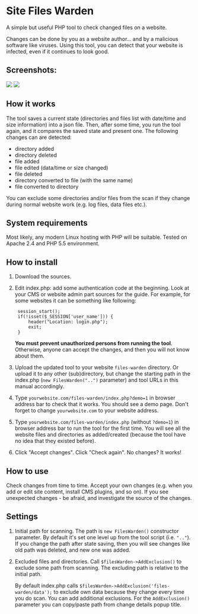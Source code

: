 Site Files Warden
=================

A simple but useful PHP tool to check changed files on a website.

Changes can be done by you as a website author... and by a malicious software like viruses. 
Using this tool, you can detect that your website is infected, even if it continues to look good.

Screenshots:
------------

![](https://szyryanov.github.io/files-warden/img/screen1.png)
![](https://szyryanov.github.io/files-warden/img/screen2.png)

How it works
------------

The tool saves a current state (directories and files list with date/time and size information) into a json file.
Then, after some time, you run the tool again, and it compares the saved state and present one.
The following changes can are detected:

- directory added
- directory deleted
- file added
- file edited (data/time or size changed)
- file deleted
- directory converted to file (with the same name)
- file converted to directory

You can exclude some directories and/or files from the scan if they change during normal website work (e.g. log files, data files etc.).

System requirements
-------------------

Most likely, any modern Linux hosting with PHP will be suitable. Tested on Apache 2.4 and PHP 5.5 environment.

How to install
--------------


1. Download the sources.
2. Edit index.php: add some authentication code at the beginning. Look at your CMS or website admin part sources for the guide. 
   For example, for some websites it can be something like following:

	    session_start();
	    if(!isset($_SESSION['user_name'])) {
	        header("Location: login.php");
	        exit;
	    }

    **You must prevent unauthorized persons from running the tool**. Otherwise, anyone can accept the changes, and then you will not know about them.

3. Upload the updated tool to your website `files-warden` directory. Or upload it to any other (sub)directory, but change the starting path in the 
index.php (`new FilesWarden("..")` parameter) and tool URLs in this manual accordingly.

4. Type `yourwebsite.com/files-warden/index.php?demo=1` in browser address bar to check that it works. You should see a demo page.
   Don't forget to change `yourwebsite.com` to your website address.
 
5. Type `yourwebsite.com/files-warden/index.php` (without `?demo=1`) in browser address bar to run the tool for the first time. 
   You will see all the website files and directories as added/created (because the tool have no idea that they existed before).
   
6. Click "Accept changes". Click "Check again". No changes? It works!

How to use
----------

Check changes from time to time. Accept your own changes (e.g. when you add or edit site content, install CMS plugins, and so on).
If you see unexpected changes - be afraid, and investigate the source of the changes.


Settings
--------

1. Initial path for scanning. The path is `new FilesWarden()` constructor parameter. By default it's set one level up from the tool script (i.e. `".."`).
   If you change the path after state saving, then you will see changes like old path was deleted, and new one was added.

2. Excluded files and directories. Call `$filesWarden->AddExclusion()` to exclude some path from scanning. The excluding path is relative to the initial path.
   
  	By default index.php calls `$filesWarden->AddExclusion('files-warden/data');` to exclude own data because they change every time you do scan.
   You can add additional exclusions. For the `AddExclusion()` parameter you can copy/paste path from change details popup title.


